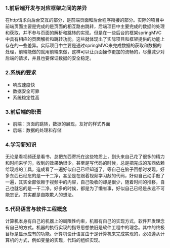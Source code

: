 ### 1.前后端开发与对应框架之间的差异

在http请求向后台交互的部分，是前端页面和后台程序衔接的部分。实际的项目中前端页面主要是完成的是页面的相互路由跳转，后端项目中主要完成的数据的处理和获取，并不参与页面的解析和跳转的实现。但是在一些后台的框架springMVC中具有相应的页面解析和跳转功能。这些就体现出了实际项目和框架提供的功能上存在的一些差异。实际项目中主要是通过springMVC来完成数据的获取和数据的处理，前端能做的就用前端来做，这样可以让页面操作更加的流畅的，尽量减少对后端的请求，并且也要保证数据的安全稳定。

### 2.系统的要求

- 响应速度快
- 数据安全可靠
- 系统稳定性高

### 3.前后端的职责

- 前端：页面的跳转，数据的展现，友好的样式界面
- 后端：数据的处理和存储

### 4.学习新知识

无论是看视频还是看书，总把东西寄托在这些物质上，到头来自己花了很多的精力和时间来学习，收到的效果确很少。甚至是写代码的时候，总是把完成的东西依赖给现成的工具，造成看了一遍好似自己已经知道了，等自己在脑子回想时发现，好多东西已经忘的是一干二净，甚至是在跟着视频学习敲的代码，好似自己动手敲了一遍，其实全部依赖于视频中的内容，自己吸收的却是很少，随着时间的推移，自己也就忘的是一干二净。好多的时候，都是为了懒省事，好似自己已经是永远不可能忘记，其实都是自欺欺人的想法。

### 5.代码语言与软件工程概念

计算机本身有自己的机器上的局限性约束，机器有自己的实现方式，软件开发理念有自己的方式。机器的执行实现的指导思想依旧是软件工程中的理念。其中的终极目标是显示应有的功能。计算机设计语言由于是计算机来完成实现的，必须遵从计算机的方式，例如变量的实现，代码的组织实现。